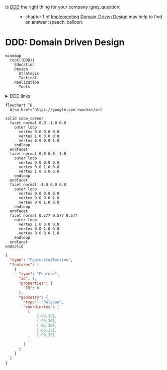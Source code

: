 <dl>
    <dt>Is  <a href='https://verraes.net/2021/09/what-is-domain-driven-design-ddd/'>DDD</a> the right thing for your company :grey_question:</dt>
      <dd>
        <ul>
          <li>chapter 1 of <a href='https://kalele.io/books/'>Implementing Domain-Driven Design</a> may help to find an answer :speech_balloon:</li>
        </ul>
      </dd>
</dl>

# DDD: Domain Driven Design
```mermaid
mindmap
  root((DDD))
    Education
    Design
      Strategic
      Tactical
    Realization
      Tools
```

<details>
  <summary>DDD links</summary>
  <details>
    <summary>Design</summary>
      <a href='https://github.com/ddd-crew/ddd-starter-modelling-process'>a good starting point...</a>
  </details>
  <details>
    <summary>Education</summary>
      <details>
      <summary>DDD patterns (Context Mapper)</summary>
      <a href='https://contextmapper.org/docs/language-reference/'>patterns overview</a>
        <br />
        <a href='https://contextmapper.org/docs/language-model/'>domain model</a>
      </details>
      <a href='https://www.domainlanguage.com/ddd/'>"The Blue Book" Domain-Driven Design (Eric Evans)</a>
      <br />
      <a href='https://vaughnvernon.com'>Vaughn Vernon (author of Implementing Domain-Driven Design)</a>
      <br />
      <a href='https://github.com/ddd-crew'>DDD Crew</a>
  </details>
  <details>
    <summary>Realization</summary>
      <a href='https://contextmapper.org/docs/home/'>Context Mapper: a Modeling Framework for Strategic Domain-driven Design</a>
      <br />
      <a href='https://docs.vlingo.io'>DDD Design Tool</a>
  </details>
</details>

```mermaid
flowchart TB
  A[<a href='https://google.com'>works</a>]
```

```stl
solid cube_corner
  facet normal 0.0 -1.0 0.0
    outer loop
      vertex 0.0 0.0 0.0
      vertex 1.0 0.0 0.0
      vertex 0.0 0.0 1.0
    endloop
  endfacet
  facet normal 0.0 0.0 -1.0
    outer loop
      vertex 0.0 0.0 0.0
      vertex 0.0 1.0 0.0
      vertex 1.0 0.0 0.0
    endloop
  endfacet
  facet normal -1.0 0.0 0.0
    outer loop
      vertex 0.0 0.0 0.0
      vertex 0.0 0.0 1.0
      vertex 0.0 1.0 0.0
    endloop
  endfacet
  facet normal 0.577 0.577 0.577
    outer loop
      vertex 1.0 0.0 0.0
      vertex 0.0 1.0 0.0
      vertex 0.0 0.0 1.0
    endloop
  endfacet
endsolid
```

```geojson
{
  "type": "FeatureCollection",
  "features": [
    {
      "type": "Feature",
      "id": 1,
      "properties": {
        "ID": 0
      },
      "geometry": {
        "type": "Polygon",
        "coordinates": [
          [
              [-90,35],
              [-90,30],
              [-85,30],
              [-85,35],
              [-90,35]
          ]
        ]
      }
    }
  ]
}
```
